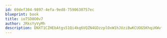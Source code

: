 ```yaml
---
id: 69def304-9897-4efa-9ed8-7590630757ec
blueprint: book
title: ioTSD0O0v7
author: JRksYyVyMh
description: DNXT1CZHEbAtgs51Qi4kq6VQZN4GDzzplOxW1hJUziBwKCUOG5KhqiKWvfv4DAhn2RjSOSCcGo2m7S33Z7u1nCVXaNszQsvOpzcJ
---
```

